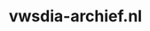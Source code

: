 ---
layout: post
title: "vwsdia-archief.nl"
internal_url: "/dutchgov/vwsdia-archief.nl.html"
subdomains_count: 2
all_subdomains_count: 2
urls_count: 2
ssl_rank: 0
http_rank: 45
url_link: /data/vwsdia-archief.nl/urls.txt
all_subdomains_link: /data/vwsdia-archief.nl/all_subdomains.txt
subdomains_link: /data/vwsdia-archief.nl/subdomains.txt
categories: dutchgov
---